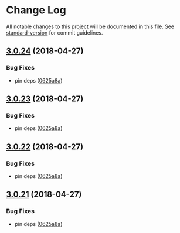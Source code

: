 # Change Log

All notable changes to this project will be documented in this file. See [standard-version](https://github.com/conventional-changelog/standard-version) for commit guidelines.

<a name="3.0.24"></a>
## [3.0.24](https://github.com/canjs/can-stache/compare/v3.0.20...v3.0.24) (2018-04-27)


### Bug Fixes

* pin deps ([0625a8a](https://github.com/canjs/can-stache/commit/0625a8a))



<a name="3.0.23"></a>
## [3.0.23](https://github.com/canjs/can-stache/compare/v3.0.20...v3.0.23) (2018-04-27)


### Bug Fixes

* pin deps ([0625a8a](https://github.com/canjs/can-stache/commit/0625a8a))



<a name="3.0.22"></a>
## [3.0.22](https://github.com/canjs/can-stache/compare/v3.0.20...v3.0.22) (2018-04-27)


### Bug Fixes

* pin deps ([0625a8a](https://github.com/canjs/can-stache/commit/0625a8a))



<a name="3.0.21"></a>
## [3.0.21](https://github.com/canjs/can-stache/compare/v3.0.20...v3.0.21) (2018-04-27)


### Bug Fixes

* pin deps ([0625a8a](https://github.com/canjs/can-stache/commit/0625a8a))
